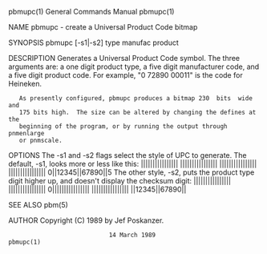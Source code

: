 pbmupc(1)                  General Commands Manual                  pbmupc(1)

NAME
       pbmupc - create a Universal Product Code bitmap

SYNOPSIS
       pbmupc [-s1|-s2] type manufac product

DESCRIPTION
       Generates a Universal Product Code symbol.  The three arguments are: a
       one digit product type, a five digit manufacturer  code,  and  a  five
       digit  product  code.   For  example,  "0 72890 00011" is the code for
       Heineken.

       As presently configured, pbmupc produces a bitmap 230  bits  wide  and
       175 bits high.  The size can be altered by changing the defines at the
       beginning of the program, or by running the output through  pnmenlarge
       or pnmscale.

OPTIONS
       The  -s1  and  -s2  flags  select  the  style of UPC to generate.  The
       default, -s1, looks more or less like this:
        ||||||||||||||||
        ||||||||||||||||
        ||||||||||||||||
        ||||||||||||||||
       0||12345||67890||5
       The other style, -s2, puts the  product  type  digit  higher  up,  and
       doesn't display the checksum digit:
        ||||||||||||||||
        ||||||||||||||||
       0||||||||||||||||
        ||||||||||||||||
        ||12345||67890||

SEE ALSO
       pbm(5)

AUTHOR
       Copyright (C) 1989 by Jef Poskanzer.

                                14 March 1989                       pbmupc(1)
